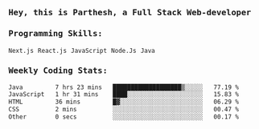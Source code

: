 <samp>
    <h3>Hey, this is Parthesh, a Full Stack Web-developer</h3>
    <h3>Programming Skills: </h3>
    <code>Next.js</code> <code>React.js</code> <code>JavaScript</code> <code>Node.Js</code> <code>Java</code>
    <h3>Weekly Coding Stats:</h3>
<!--START_SECTION:waka-->

```txt
Java         7 hrs 23 mins   ███████████████████▒░░░░░   77.19 %
JavaScript   1 hr 31 mins    ████░░░░░░░░░░░░░░░░░░░░░   15.83 %
HTML         36 mins         █▓░░░░░░░░░░░░░░░░░░░░░░░   06.29 %
CSS          2 mins          ░░░░░░░░░░░░░░░░░░░░░░░░░   00.47 %
Other        0 secs          ░░░░░░░░░░░░░░░░░░░░░░░░░   00.17 %
```

<!--END_SECTION:waka-->
</samp>
